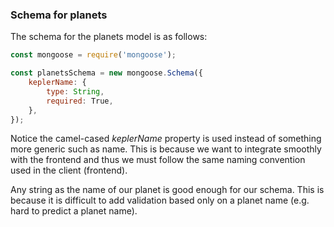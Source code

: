 ### Schema for planets 

The schema for the planets model is as follows: 

```js
const mongoose = require('mongoose');

const planetsSchema = new mongoose.Schema({
	keplerName: {
		type: String,
		required: True,
	},
});
```

Notice the camel-cased *keplerName* property is used instead of something more generic such as name. This is because we want to integrate smoothly with the frontend and thus we must follow the same naming convention used in the client (frontend).

Any string as the name of our planet is good enough for our schema. This is because it is difficult to add validation based only on a planet name (e.g. hard to predict a planet name). 

